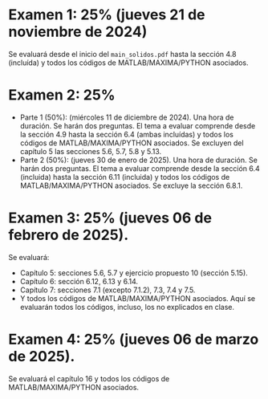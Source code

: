 
# **Examen  1:** 25% (jueves 21 de noviembre de 2024) 
Se evaluará desde el inicio del `main_solidos.pdf` hasta la sección 4.8 (incluída) y todos los códigos de MATLAB/MAXIMA/PYTHON asociados.
# **Examen  2:** 25% 
* Parte 1 (50%): (miércoles 11 de diciembre de 2024). Una hora de duración. Se harán dos preguntas. El tema a evaluar comprende desde la sección 4.9 hasta la sección 6.4 (ambas incluídas) y todos los códigos de MATLAB/MAXIMA/PYTHON asociados. Se excluyen del capítulo 5 las secciones 5.6, 5.7, 5.8 y 5.13.
* Parte 2 (50%): (jueves 30 de enero de 2025). Una hora de duración. Se harán dos preguntas. El tema a evaluar comprende desde la sección 6.4 (incluida) hasta la sección 6.11 (incluida) y todos los códigos de MATLAB/MAXIMA/PYTHON asociados. Se excluye la sección 6.8.1.
# **Examen  3:** 25% (jueves 06 de febrero de 2025). 
Se evaluará:
* Capítulo 5: secciones 5.6, 5.7 y ejercicio propuesto 10 (sección 5.15).
* Capítulo 6: sección 6.12, 6.13 y 6.14.
* Capítulo 7: secciones 7.1 (excepto 7.1.2), 7.3, 7.4 y 7.5.
* Y todos los códigos de MATLAB/MAXIMA/PYTHON asociados. Aquí se evaluarán todos los códigos, incluso, los no explicados en clase.
# **Examen  4:** 25% (jueves 06 de marzo de 2025). 
Se evaluará el capítulo 16 y todos los códigos de MATLAB/MAXIMA/PYTHON asociados.
